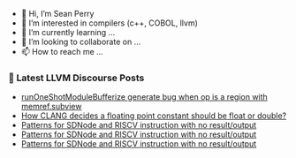 - 👋 Hi, I’m Sean Perry
- 👀 I’m interested in compilers (c++, COBOL, llvm)
- 🌱 I’m currently learning ...
- 💞️ I’m looking to collaborate on ...
- 📫 How to reach me ...

<!---
s66perry/s66perry is a ✨ special ✨ repository because its `README.md` (this file) appears on your GitHub profile.
You can click the Preview link to take a look at your changes.
--->
### 📕 Latest LLVM Discourse Posts

<!-- DISCOURSE-LLVM:START -->
- [runOneShotModuleBufferize generate bug when op is a region with memref.subview](https://discourse.llvm.org/t/runoneshotmodulebufferize-generate-bug-when-op-is-a-region-with-memref-subview/83467#post_3)
- [How CLANG decides a floating point constant should be float or double?](https://discourse.llvm.org/t/how-clang-decides-a-floating-point-constant-should-be-float-or-double/83520#post_3)
- [Patterns for SDNode and RISCV instruction with no result/output](https://discourse.llvm.org/t/patterns-for-sdnode-and-riscv-instruction-with-no-result-output/83557#post_4)
- [Patterns for SDNode and RISCV instruction with no result/output](https://discourse.llvm.org/t/patterns-for-sdnode-and-riscv-instruction-with-no-result-output/83557#post_3)
- [Patterns for SDNode and RISCV instruction with no result/output](https://discourse.llvm.org/t/patterns-for-sdnode-and-riscv-instruction-with-no-result-output/83557#post_2)
<!-- DISCOURSE-LLVM:END -->

